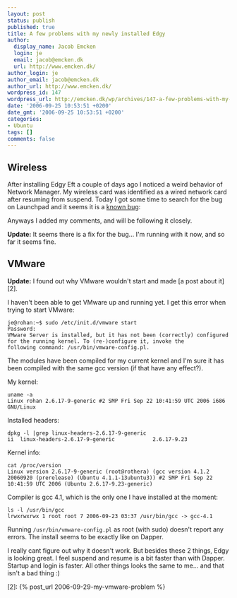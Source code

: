 ```yaml
---
layout: post
status: publish
published: true
title: A few problems with my newly installed Edgy
author:
  display_name: Jacob Emcken
  login: je
  email: jacob@emcken.dk
  url: http://www.emcken.dk/
author_login: je
author_email: jacob@emcken.dk
author_url: http://www.emcken.dk/
wordpress_id: 147
wordpress_url: http://emcken.dk/wp/archives/147-a-few-problems-with-my-newly-installed-edgy.html
date: '2006-09-25 10:53:51 +0200'
date_gmt: '2006-09-25 10:53:51 +0200'
categories:
- Ubuntu
tags: []
comments: false
---
```

## Wireless

After installing Edgy Eft a couple of days ago I noticed a weird behavior of Network Manager. My wireless card was identified as a wired network card after resuming from suspend. Today I got some time to search for the bug on Launchpad and it seems it is a [known bug][1]:

Anyways I added my comments, and will be following it closely.

**Update:** It seems there is a fix for the bug... I'm running with it now, and so far it seems fine.

## VMware

**Update:** I found out why VMware wouldn't start and made [a post about it][2].

I haven't been able to get VMware up and running yet. I get this error when trying to start VMware:

    je@rohan:~$ sudo /etc/init.d/vmware start
    Password:
    VMware Server is installed, but it has not been (correctly) configured
    for the running kernel. To (re-)configure it, invoke the
    following command: /usr/bin/vmware-config.pl.

The modules have been compiled for my current kernel and I'm sure it has been compiled with the same gcc version (if that have any effect?).

My kernel:

    uname -a
    Linux rohan 2.6.17-9-generic #2 SMP Fri Sep 22 10:41:59 UTC 2006 i686 GNU/Linux

Installed headers:

    dpkg -l |grep linux-headers-2.6.17-9-generic
    ii  linux-headers-2.6.17-9-generic            2.6.17-9.23

Kernel info:

    cat /proc/version
    Linux version 2.6.17-9-generic (root@rothera) (gcc version 4.1.2 20060920 (prerelease) (Ubuntu 4.1.1-13ubuntu3)) #2 SMP Fri Sep 22 10:41:59 UTC 2006 (Ubuntu 2.6.17-9.23-generic)

Compiler is gcc 4.1, which is the only one I have installed at the moment:

    ls -l /usr/bin/gcc
    lrwxrwxrwx 1 root root 7 2006-09-23 03:37 /usr/bin/gcc -> gcc-4.1

Running `/usr/bin/vmware-config.pl` as root (with sudo) doesn't report any errors. The install seems to be exactly like on Dapper.

I really cant figure out why it doesn't work.
But besides these 2 things, Edgy is looking great. I feel suspend and resume is a bit faster than with Dapper. Startup and login is faster. All other things looks the same to me... and that isn't a bad thing :)

[1]: https://launchpad.net/distros/ubuntu/+source/network-manager/+bug/59981
[2]: {% post_url 2006-09-29-my-vmware-problem %}
